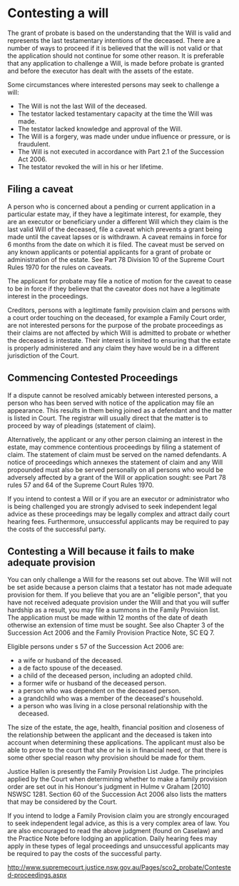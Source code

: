 
# Contesting a will

The grant of probate is based on the understanding that the Will is valid and represents the last testamentary intentions of the deceased. There are a number of ways to proceed if it is believed that the will is not valid or that the application should not continue for some other reason. It is preferable that any application to challenge a Will, is made before probate is granted and before the executor has dealt with the assets of the estate.

Some circumstances where interested persons may seek to challenge a will:

* The Will is not the last Will of the deceased.
* The testator lacked testamentary capacity at the time the Will was made.
* The testator lacked knowledge and approval of the Will.
* The Will is a forgery, was made under undue influence or pressure, or is fraudulent.
* The Will is not executed in accordance with Part 2.1 of the Succession Act 2006.
* The testator revoked the will in his or her lifetime.

## Filing a caveat

A person who is concerned about a pending or current application in a particular estate may, if they have a legitimate interest, for example, they are an executor or beneficiary under a different Will which they claim is the last valid Will of the deceased, file a caveat which prevents a grant being made until the caveat lapses or is withdrawn. A caveat remains in force for 6 months from the date on which it is filed. The caveat must be served on any known applicants or potential applicants for a grant of probate or administration of the estate. See Part 78 Division 10 of the Supreme Court Rules 1970 for the rules on caveats.

The applicant for probate may file a notice of motion for the caveat to cease to be in force if they believe that the caveator does not have a legitimate interest in the proceedings.

Creditors, persons with a legitimate family provision claim and persons with a court order touching on the deceased, for example a Family Court order, are not interested persons for the purpose of the probate proceedings as their claims are not affected by which Will is admitted to probate or whether the deceased is intestate. Their interest is limited to ensuring that the estate is properly administered and any claim they have would be in a different jurisdiction of the Court.

## Commencing Contested Proceedings

If a dispute cannot be resolved amicably between interested persons, a person who has been served with notice of the application may file an appearance. This results in them being joined as a defendant and the matter is listed in Court. The registrar will usually direct that the matter is to proceed by way of pleadings (statement of claim).

Alternatively, the applicant or any other person claiming an interest in the estate, may commence contentious proceedings by filing a statement of claim. The statement of claim must be served on the named defendants. A notice of proceedings which annexes the statement of claim and any Will propounded must also be served personally on all persons who would be adversely affected by a grant of the Will or application sought: see Part 78 rules 57 and 64 of the Supreme Court Rules 1970.

If you intend to contest a Will or if you are an executor or administrator who is being challenged you are strongly advised to seek independent legal advice as these proceedings may be legally complex and attract daily court hearing fees. Furthermore, unsuccessful applicants may be required to pay the costs of the successful party.

## Contesting a Will because it fails to make adequate provision

You can only challenge a Will for the reasons set out above. The Will will not be set aside because a person claims that a testator has not made adequate provision for them. If you believe that you are an "eligible person", that you have not received adequate provision under the Will and that you will suffer hardship as a result, you may file a summons in the Family Provision list. The application must be made within 12 months of the date of death otherwise an extension of time must be sought. See also Chapter 3 of the Succession Act 2006 and the Family Provision Practice Note, SC EQ 7.

Eligible persons under s 57 of the Succession Act 2006 are:

* a wife or husband of the deceased.
* a de facto spouse of the deceased.
* a child of the deceased person, including an adopted child.
* a former wife or husband of the deceased person.
* a person who was dependent on the deceased person.
* a grandchild who was a member of the deceased's household.
* a person who was living in a close personal relationship with the deceased.

The size of the estate, the age, health, financial position and closeness of the relationship between the applicant and the deceased is taken into account when determining these applications.  The applicant must also be able to prove to the court that she or he is in financial need, or that there is some other special reason why provision should be made for them.

Justice Hallen is presently the Family Provision List Judge. The principles applied by the Court when determining whether to make a family provision order are set out in his Honour's judgment in Hulme v Graham [2010] NSWSC 1281. Section 60 of the Succession Act 2006 also lists the matters that may be considered by the Court.

If you intend to lodge a Family Provision claim you are strongly encouraged to seek independent legal advice, as this is a very complex area of law.  You are also encouraged to read the above judgment (found on Caselaw) and the Practice Note before lodging an application. Daily hearing fees may apply in these types of legal proceedings and unsuccessful applicants may be required to pay the costs of the successful party.

http://www.supremecourt.justice.nsw.gov.au/Pages/sco2_probate/Contested-proceedings.aspx
